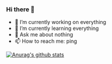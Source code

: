 ### Hi there 👋

- 🔭 I’m currently working on everything
- 🌱 I’m currently learning everything
- 💬 Ask me about nothing
- 📫 How to reach me: ping

[![Anurag's github stats](https://github-readme-stats.vercel.app/api?username=mushketer888)](https://github.com/anuraghazra/github-readme-stats)

